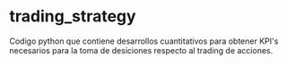 # trading_strategy
Codigo python que contiene desarrollos cuantitativos para obtener KPI's necesarios para la toma de desiciones respecto al trading de acciones.
